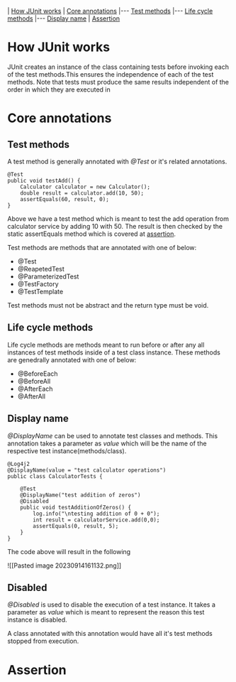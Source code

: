 | [How JUnit works](#How%20Junit%20works)
| [Core annotations](#Core%20annotations)
|--- [Test methods](#Test%20methods)
|--- [Life cycle methods](#Life%20cycle%20methods)
|--- [Display name](#Display%20name)
| [Assertion](#assertion)


# How JUnit works

JUnit creates an instance of the class containing tests before invoking each of the test methods.This ensures the independence of each of the test methods.
Note that tests must produce the same results independent of the order in which they are executed in

# Core annotations

## Test methods

A test method is generally annotated with *@Test* or it's related annotations.

```
@Test
public void testAdd() {
	Calculator calculator = new Calculator();
	double result = calculator.add(10, 50);
	assertEquals(60, result, 0);
}
```

Above we have a test method which is meant to test the add operation from calculator service by adding 10 with 50. The result is then checked by the static assertEquals method which is covered at [assertion](#assertion).

Test methods are methods that are annotated with one of below:
- @Test
- @ReapetedTest
- @ParameterizedTest
- @TestFactory
- @TestTemplate

Test methods must not be abstract and the return type must be void.

## Life cycle methods

Life cycle methods are methods meant to run before or after any all instances of test methods inside of a test class instance.
These methods are genedrally annotated with one of below:
- @BeforeEach
- @BeforeAll
- @AfterEach
- @AfterAll

## Display name

*@DisplayName* can be used to annotate test classes and methods. This annotation takes a parameter as *value* which will be the name of the respective test instance(methods/class).
```
@Log4j2  
@DisplayName(value = "test calculator operations")  
public class CalculatorTests {  
  
    @Test  
    @DisplayName("test addition of zeros")  
    @Disabled  
    public void testAdditionOfZeros() {  
        log.info("\ntesting addition of 0 + 0");  
        int result = calculatorService.add(0,0);  
        assertEquals(0, result, 5);  
    }  
} 
```

The code above will result in the following 

![[Pasted image 20230914161132.png]]

## Disabled

*@Disabled* is used to disable the execution of a test instance. It takes a parameter as *value* which is meant to represent the reason this test instance is disabled.                    

A class annotated with this annotation would have all it's test methods stopped from execution.

# Assertion